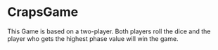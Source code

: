 # CrapsGame
This  Game is based on a two-player. Both players roll the dice and the player who gets the highest phase value will win the game.
